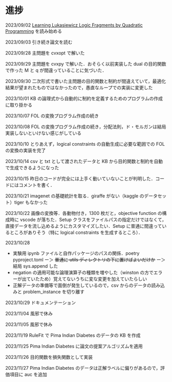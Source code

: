 # 進捗

2023/09/02 [Learning Lukasiewicz Logic Fragments by Quadratic Programming](http://ecmlpkdd2017.ijs.si/papers/paperID223.pdf) を読み始める

2023/09/03 引き続き論文を読む

2023/09/28 主問題を cvxopt で解いた

2023/09/29 主問題を cvxpy で解いた．おそらく以前実装した dual の目的関数で作った M と q が間違っていることに気づいた．

2023/09/30 二次形式で書いた主問題の目的関数と制約が間違えていて，最適化結果が望まれたものではなかったので，愚直なループでの実装に変更した

2023/10/01 KB の論理式から自動的に制約を定義するためのプログラムの作成に取り掛かる

2023/10/07 FOL の変換プログラム作成の続き

2023/10/08 FOL の変換プログラム作成の続き，分配法則，ド・モルガンは結局実装しないといけない感じがしている

2023/10/10 とりあえず，logical constraints の自動生成に必要な範囲での FOL の変換の実装を完了

2023/10/14 csv と txt として渡されたデータと KB から目的関数と制約を自動で生成できるようになった

2023/10/15 昨日のコードが完全には上手く動いていないことが判明した．コードにはコメントを書く．

2023/10/21 imagenet の基礎統計を取る．giraffe がない（kaggle のデータセット）tiger もなかった

2023/10/22 画像の変換等．各動物付き，1300 枚だと，objective function の構成時に vscode が落ちた．Setup クラスをファイルパスの指定だけではなくて，直接データを流し込めるようにカスタマイズしたい．Setup に普通に間違っているところがありそう（特に logical constraints を生成するところ）．

2023/10/28 
- 実験用 ipynb ファイルと自作パッケージのパスの関係．poetry pyproject.toml ー＞ ~~普通に utils ディレクトリの下に置けばよいだけか~~ ー＞ 結局 sys.append した
- negation の適用可能な論理演算子の種類を増やした（winston の方でエラーが出ていたため）覚えてないうちに変な変更を加えていたらしい
- 正解データの準備等で面倒が発生しているので，csv からのデータの読み込みと problem_instance を切り離す

2023/10/29 ドキュメンテーション
  
2023/11/04 風邪で休み

2023/11/05 風邪で休み

2023/11/19 RuleFit で Pima Indian Diabetes のデータの KB を作成
  
2023/11/25 Pima Indian Diabetes に論文の提案アルゴリズムを適用

2023/11/26 目的関数を損失関数として実装

2023/11/27 Pima Indian Diabetes のデータは正解ラベルに偏りがあるので，評価項目に auc を追加 








